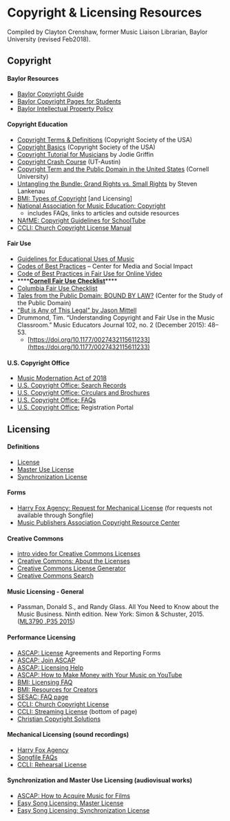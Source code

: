 # Copyright & Licensing Resources

Compiled by Clayton Crenshaw, former Music Liaison Librarian, Baylor University \(revised Feb2018\).

## **Copyright**

#### **Baylor Resources**

* [Baylor Copyright Guide](https://researchguides.baylor.edu/copyright)
* [Baylor Copyright Pages for Students](https://www.baylor.edu/copyright/student/)
* [Baylor Intellectual Property Policy](https://www.baylor.edu/student_policies/index.php?id=32301)

#### **Copyright Education**

* [Copyright Terms & Definitions](http://www.csusa.org/?page=Definitions) \(Copyright Society of the USA\)
* [Copyright Basics](http://www.csusa.org/?page=Basics)  \(Copyright Society of the USA\)
* [Copyright Tutorial for Musicians](https://www.publicknowledge.org/news-blog/blogs/copyright-tutorial-for-musicians) by Jodie Griffin
* [Copyright Crash Course](https://copyright.lib.utexas.edu/) \(UT-Austin\)
* [Copyright Term and the Public Domain in the United States](http://copyright.cornell.edu/resources/publicdomain.cfm) \(Cornell University\)
* [Untangling the Bundle: Grand Rights vs. Small Rights](http://www.musicalamerica.com/news/newsstory.cfm?archived=0&storyid=31868&categoryid=7) by Steven Lankenau
* [BMI: Types of Copyright](http://www.bmi.com/licensing/entry/types_of_copyrights) \[and Licensing\]
* [National Association for Music Education: Copyright](http://www.nafme.org/my-classroom/copyright/)
  * includes FAQs, links to articles and outside resources
* [NAfME: Copyright Guidelines for SchoolTube](http://www.nafme.org/my-classroom/copyright/nafme-member-benefit-eases-performance-licensing/copyright-performance-exemptions/copyright-guidelines-for-schooltube/)
* [CCLI: Church Copyright License Manual](http://us.ccli.com/support/license-manual/)

#### **Fair Use**

* [Guidelines for Educational Uses of Music](https://www.musiclibraryassoc.org/mpage/copyright_geum)
* [Codes of Best Practices](https://cmsimpact.org/codes-of-best-practices/) – Center for Media and Social Impact
* [Code of Best Practices in Fair Use for Online Video](http://archive.cmsimpact.org/fair-use/best-practices/code-best-practices-fair-use-online-video)
* \*\*\*\*[**Cornell Fair Use Checklist**](https://copyright.cornell.edu/sites/default/files/2016-10/Fair_Use_Checklist.pdf)\*\*\*\*
* [Columbia Fair Use Checklist](https://copyright.columbia.edu/basics/fair-use/fair-use-checklist.html)
* [Tales from the Public Domain: BOUND BY LAW?](http://web.law.duke.edu/cspd/comics/) \(Center for the Study of the Public Domain\)
* ["But is Any of This Legal" by Jason Mittell](http://videographicessay.org/works/videographic-essay/but-is-any-of-this-legal)
* Drummond, Tim. “Understanding Copyright and Fair Use in the Music Classroom.” Music Educators Journal 102, no. 2 \(December 2015\): 48–53.
  * [https://doi.org/10.1177/0027432115611233](https://doi.org/10.1177/0027432115611233)

#### **U.S. Copyright Office**

* [Music Modernation Act of 2018](https://www.copyright.gov/music-modernization/)
* [U.S. Copyright Office: Search Records](http://cocatalog.loc.gov/)
* [U.S. Copyright Office: Circulars and Brochures](http://copyright.gov/circs/)
* [U.S. Copyright Office: FAQs](http://www.copyright.gov/help/faq/)
* [U.S. Copyright Office:](https://copyright.gov/registration/) Registration Portal

## **Licensing**

#### **Definitions**

* [License](http://www.csusa.org/?page=Definitions#license)
* [Master Use License](http://www.csusa.org/?page=Definitions#masteruselicense)
* [Synchronization License](http://www.csusa.org/?page=Definitions#synchronizationlicense)

#### **Forms**

* [Harry Fox Agency: Request for Mechanical License](https://secure.harryfox.com/public/userfiles/file/Licensee/m-license_laccountapp.pdf) \(for requests not available through Songfile\)
* [Music Publishers Association Copyright Resource Center](http://www.mpa.org/content/copyright-resource-center)

#### **Creative Commons**

* [intro video for Creative Commons Licenses](https://vimeo.com/13590841)
* [Creative Commons: About the Licenses](https://creativecommons.org/licenses/)
* [Creative Commons License Generator](http://creativecommons.org/choose/)
* [Creative Commons Search](http://search.creativecommons.org/)

#### **Music Licensing - General**

* Passman, Donald S., and Randy Glass. All You Need to Know about the Music Business. Ninth edition. New York: Simon & Schuster, 2015.  \([ML3790 .P35 2015](https://baylor.primo.exlibrisgroup.com/permalink/01BUL_INST/ruu4v0/alma991000691559705576)\)

#### **Performance Licensing**

* [ASCAP: License](http://www.ascap.com/licensing/licensefinder) Agreements and Reporting Forms
* [ASCAP: Join ASCAP](http://www.ascap.com/join/)
* [ASCAP: Licensing Help](http://www.ascap.com/licensing/licensingfaq.aspx%22%20%5Cl%20%22general)
* [ASCAP: How to Make Money with Your Music on YouTube](https://www.ascap.com/help/royalties-and-payment/make-money-youtube)
* [BMI: Licensing FAQ](https://www.bmi.com/licensing/#faqs)
* [BMI: Resources for Creators](https://www.bmi.com/creators)
* [SESAC:  FAQ page](https://www.sesac.com/#!/music-creators-faq)
* [CCLI: Church Copyright License](https://us.ccli.com/copyright-license/)
* [CCLI: Streaming License](https://us.ccli.com/streaming/)  \(bottom of page\)
* [Christian Copyright Solutions](http://www.christiancopyrightsolutions.com/)

#### **Mechanical Licensing \(sound recordings\)**

* [Harry Fox Agency](https://www.harryfox.com/)
* [Songfile FAQs](https://secure.harryfox.com/songfile/faq.jsp)
* [CCLI: Rehearsal License](https://us.ccli.com/rehearsal-license-terms-of-agreement/)

#### **Synchronization and Master Use Licensing \(audiovisual works\)**

* [ASCAP: How to Acquire Music for Films](https://www.ascap.com/help/career-development/How-To-Acquire-Music-For-Films)
* [Easy Song Licensing: Master License](https://www.easysonglicensing.com/Pages/About/Types%20of%20Music%20Licenses/Master.aspx)
* [Easy Song Licensing: Synchronization License](https://www.easysonglicensing.com/Pages/About/Types%20of%20Music%20Licenses/Synchronization.aspx)

